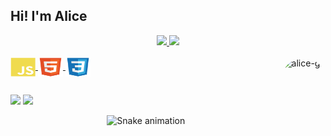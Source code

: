 ## Hi! I'm Alice
<div align="center">
  <a href="https://github.com/aliceornelasx">
   <img height="150em" src="https://github-readme-stats.vercel.app/api?username=aliceornelasx&count_private=true&include_all_commits=true&show_icons=true&theme=dracula&hide_border=false&show_owner=true"/>
    <img height="150em" src="https://github-readme-stats.vercel.app/api/top-langs/?username=aliceornelasx&theme=dracula&hide_border=false&&layout=compact"/>
</div>
<div style="display: inline_block"><br>
  <img align="center" alt="Alice-Js" height="30" width="40" src="https://raw.githubusercontent.com/devicons/devicon/master/icons/javascript/javascript-plain.svg">
  <img align="center" alt="Alice-HTML" height="30" width="40" src="https://raw.githubusercontent.com/devicons/devicon/master/icons/html5/html5-original.svg">
  <img align="center" alt="Alice-CSS" height="30" width="40" src="https://raw.githubusercontent.com/devicons/devicon/master/icons/css3/css3-original.svg">
  <img align="right"  alt="alice-gif" height="150"style="border-radius:50px;" src="https://cdn.discordapp.com/attachments/917603968530669572/955722370738450482/alice.gif">
  </div>
 
  ##

  <div>
   <a href = "mailto:aliceornelasx@hotmail.com"><img src="https://img.shields.io/badge/Microsoft_Outlook-0078D4?style=for-the-badge&logo=microsoft-outlook&logoColor=white" target="_blank"></a>
  <a href="https://www.linkedin.com/in/aliceornelasx" target="_blank"><img src="https://img.shields.io/badge/-LinkedIn-%230077B5?style=for-the-badge&logo=linkedin&logoColor=white" target="_blank"></a> 
    
  <div align="center">
  
  ![Snake animation](https://github.com/danielbped/danielbped/blob/output/github-contribution-grid-snake.svg)
  
</div>
    
  </div>
